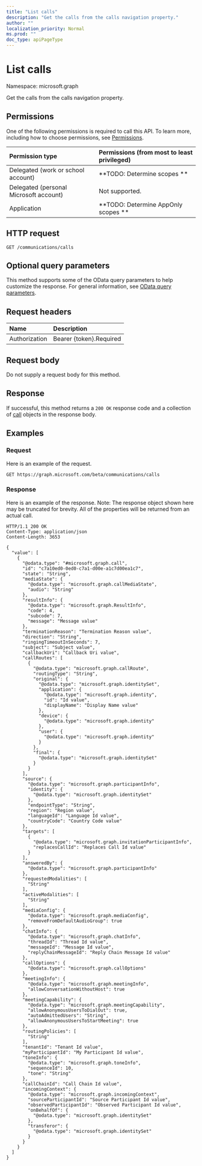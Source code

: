 ```yaml
---
title: "List calls"
description: "Get the calls from the calls navigation property."
author: ""
localization_priority: Normal
ms.prod: ""
doc_type: apiPageType
---
```


# List calls

Namespace: microsoft.graph

Get the calls from the calls navigation property.

## Permissions
One of the following permissions is required to call this API. To learn more, including how to choose permissions, see [Permissions](/concepts/permissions-reference.md).

|Permission type|Permissions (from most to least privileged)|
|:---|:---|
|Delegated (work or school account)|**TODO: Determine scopes **|
|Delegated (personal Microsoft account)|Not supported.|
|Application|**TODO: Determine AppOnly scopes **|

## HTTP request
<!-- {
  "blockType": "ignored"
}
-->
``` http
GET /communications/calls
```

## Optional query parameters
This method supports some of the OData query parameters to help customize the response. For general information, see [OData query parameters](/graph/query-parameters).

## Request headers
|Name|Description|
|:---|:---|
|Authorization|Bearer {token}.Required|

## Request body
Do not supply a request body for this method.

## Response
If successful, this method returns a `200 OK` response code and a collection of [call](../resources/call.md) objects in the response body.

## Examples

### Request
Here is an example of the request.
<!-- {
  "blockType": "request",
  "name": "get_call"
}
-->
``` http
GET https://graph.microsoft.com/beta/communications/calls
```

### Response
Here is an example of the response. Note: The response object shown here may be truncated for brevity. All of the properties will be returned from an actual call.
<!-- {
  "blockType": "response",
  "truncated": true,
  "@odata.type": "collection(microsoft.graph.call)"
}
-->
``` http
HTTP/1.1 200 OK
Content-Type: application/json
Content-Length: 3653

{
  "value": [
    {
      "@odata.type": "#microsoft.graph.call",
      "id": "c7a10ed0-0ed0-c7a1-d00e-a1c7d00ea1c7",
      "state": "String",
      "mediaState": {
        "@odata.type": "microsoft.graph.callMediaState",
        "audio": "String"
      },
      "resultInfo": {
        "@odata.type": "microsoft.graph.ResultInfo",
        "code": 4,
        "subcode": 7,
        "message": "Message value"
      },
      "terminationReason": "Termination Reason value",
      "direction": "String",
      "ringingTimeoutInSeconds": 7,
      "subject": "Subject value",
      "callbackUri": "Callback Uri value",
      "callRoutes": [
        {
          "@odata.type": "microsoft.graph.callRoute",
          "routingType": "String",
          "original": {
            "@odata.type": "microsoft.graph.identitySet",
            "application": {
              "@odata.type": "microsoft.graph.identity",
              "id": "Id value",
              "displayName": "Display Name value"
            },
            "device": {
              "@odata.type": "microsoft.graph.identity"
            },
            "user": {
              "@odata.type": "microsoft.graph.identity"
            }
          },
          "final": {
            "@odata.type": "microsoft.graph.identitySet"
          }
        }
      ],
      "source": {
        "@odata.type": "microsoft.graph.participantInfo",
        "identity": {
          "@odata.type": "microsoft.graph.identitySet"
        },
        "endpointType": "String",
        "region": "Region value",
        "languageId": "Language Id value",
        "countryCode": "Country Code value"
      },
      "targets": [
        {
          "@odata.type": "microsoft.graph.invitationParticipantInfo",
          "replacesCallId": "Replaces Call Id value"
        }
      ],
      "answeredBy": {
        "@odata.type": "microsoft.graph.participantInfo"
      },
      "requestedModalities": [
        "String"
      ],
      "activeModalities": [
        "String"
      ],
      "mediaConfig": {
        "@odata.type": "microsoft.graph.mediaConfig",
        "removeFromDefaultAudioGroup": true
      },
      "chatInfo": {
        "@odata.type": "microsoft.graph.chatInfo",
        "threadId": "Thread Id value",
        "messageId": "Message Id value",
        "replyChainMessageId": "Reply Chain Message Id value"
      },
      "callOptions": {
        "@odata.type": "microsoft.graph.callOptions"
      },
      "meetingInfo": {
        "@odata.type": "microsoft.graph.meetingInfo",
        "allowConversationWithoutHost": true
      },
      "meetingCapability": {
        "@odata.type": "microsoft.graph.meetingCapability",
        "allowAnonymousUsersToDialOut": true,
        "autoAdmittedUsers": "String",
        "allowAnonymousUsersToStartMeeting": true
      },
      "routingPolicies": [
        "String"
      ],
      "tenantId": "Tenant Id value",
      "myParticipantId": "My Participant Id value",
      "toneInfo": {
        "@odata.type": "microsoft.graph.toneInfo",
        "sequenceId": 10,
        "tone": "String"
      },
      "callChainId": "Call Chain Id value",
      "incomingContext": {
        "@odata.type": "microsoft.graph.incomingContext",
        "sourceParticipantId": "Source Participant Id value",
        "observedParticipantId": "Observed Participant Id value",
        "onBehalfOf": {
          "@odata.type": "microsoft.graph.identitySet"
        },
        "transferor": {
          "@odata.type": "microsoft.graph.identitySet"
        }
      }
    }
  ]
}
```

